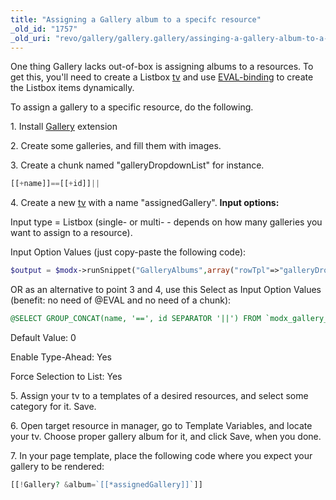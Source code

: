 ```yaml
---
title: "Assigning a Gallery album to a specifc resource"
_old_id: "1757"
_old_uri: "revo/gallery/gallery.gallery/assinging-a-gallery-album-to-a-specifc-resource"
---
```


One thing Gallery lacks out-of-box is assigning albums to a resources. To get this, you'll need to create a Listbox [tv](making-sites-with-modx/customizing-content/template-variables) and use [EVAL-binding](making-sites-with-modx/customizing-content/template-variables/bindings/eval-binding) to create the Listbox items dynamically.

To assign a gallery to a specific resource, do the following.

1\. Install [Gallery](https://rtfm.modx.com/extras/revo/gallery/gallery.gallery) extension

2\. Create some galleries, and fill them with images.

3\. Create a chunk named "galleryDropdownList" for instance.

``` php
[[+name]]==[[+id]]||
```

4\. Create a new [tv](making-sites-with-modx/customizing-content/template-variables) with a name "assignedGallery". **Input options:**

Input type = Listbox (single- or multi- - depends on how many galleries you want to assign to a resource).

Input Option Values (just copy-paste the following code):

``` php
$output = $modx->runSnippet("GalleryAlbums",array("rowTpl"=>"galleryDropdownList"))."none==0"; return $output;
```
OR as an alternative to point 3 and 4, use this Select as Input Option Values (benefit: no need of @EVAL and no need of a chunk):

``` sql
@SELECT GROUP_CONCAT(name, '==', id SEPARATOR '||') FROM `modx_gallery_albums` WHERE active=1
```

Default Value: 0

Enable Type-Ahead: Yes

Force Selection to List: Yes

5\. Assign your tv to a templates of a desired resources, and select some category for it. Save.

6\. Open target resource in manager, go to Template Variables, and locate your tv. Choose proper gallery album for it, and click Save, when you done.

7\. In your page template, place the following code where you expect your gallery to be rendered:

``` php
[[!Gallery? &album=`[[*assignedGallery]]`]]
```
